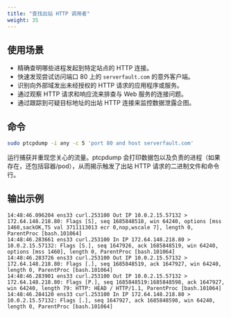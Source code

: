```yaml
---
title: "查找出站 HTTP 调用者"
weight: 35
---
```


## 使用场景

- 精确查明哪些进程发起到特定站点的 HTTP 连接。
- 快速发现尝试访问端口 80 上的 `serverfault.com` 的意外客户端。
- 识别向外部域发出未经授权的 HTTP 请求的应用程序或服务。
- 通过观察 HTTP 请求和响应流来排查与 Web 服务的连接问题。
- 通过跟踪到可疑目标地址的出站 HTTP 连接来监控数据泄露企图。

## 命令

```bash
sudo ptcpdump -i any -c 5 'port 80 and host serverfault.com'
```

运行捕获并重现您关心的流量。ptcpdump 会打印数据包以及负责的进程（如果存在，还包括容器/pod），从而揭示触发了出站 HTTP 请求的二进制文件和命令行。

## 输出示例

```
14:48:46.096204 ens33 curl.253100 Out IP 10.0.2.15.57132 > 172.64.148.218.80: Flags [S], seq 1685848518, win 64240, options [mss 1460,sackOK,TS val 3711113013 ecr 0,nop,wscale 7], length 0, ParentProc [bash.101064]
14:48:46.283661 ens33 curl.253100 In IP 172.64.148.218.80 > 10.0.2.15.57132: Flags [S.], seq 1647926, ack 1685848519, win 64240, options [mss 1460], length 0, ParentProc [bash.101064]
14:48:46.283726 ens33 curl.253100 Out IP 10.0.2.15.57132 > 172.64.148.218.80: Flags [.], seq 1685848519, ack 1647927, win 64240, length 0, ParentProc [bash.101064]
14:48:46.283901 ens33 curl.253100 Out IP 10.0.2.15.57132 > 172.64.148.218.80: Flags [P.], seq 1685848519:1685848598, ack 1647927, win 64240, length 79: HTTP: HEAD / HTTP/1.1, ParentProc [bash.101064]
14:48:46.284120 ens33 curl.253100 In IP 172.64.148.218.80 > 10.0.2.15.57132: Flags [.], seq 1647927, ack 1685848598, win 64240, length 0, ParentProc [bash.101064]
```